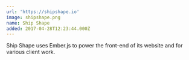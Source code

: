 ```yaml
---
url: 'https://shipshape.io'
image: shipshape.png
name: Ship Shape
added: 2017-04-28T12:23:44.000Z
---
```

Ship Shape uses Ember.js to power the front-end of its website and for various client work.